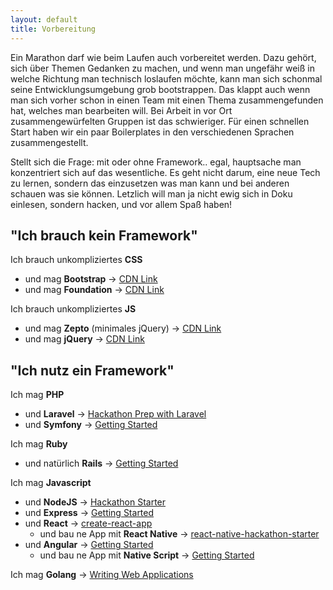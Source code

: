 ```yaml
---
layout: default
title: Vorbereitung
---
```


Ein Marathon darf wie beim Laufen auch vorbereitet werden. Dazu gehört, sich über Themen Gedanken zu machen, 
und wenn man ungefähr weiß in welche Richtung man technisch loslaufen möchte, kann man sich schonmal seine 
Entwicklungsumgebung grob bootstrappen. Das klappt auch wenn man sich vorher schon in einen Team mit einen Thema 
zusammengefunden hat, welches man bearbeiten will. Bei Arbeit in vor Ort zusammengewürfelten Gruppen ist das schwieriger.
Für einen schnellen Start haben wir ein paar Boilerplates in den verschiedenen Sprachen zusammengestellt.

Stellt sich die Frage: mit oder ohne Framework.. egal, hauptsache man konzentriert sich auf das wesentliche. 
Es geht nicht darum, eine neue Tech zu lernen, sondern das einzusetzen was man kann und bei anderen schauen was sie können. 
Letzlich will man ja nicht ewig sich in Doku einlesen, sondern hacken, und vor allem Spaß haben!

## "Ich brauch kein Framework"

Ich brauch unkompliziertes **CSS**
  - und mag **Bootstrap** -> [CDN Link](http://getbootstrap.com/getting-started/)
  - und mag **Foundation** -> [CDN Link](https://www.foundationcdn.com/)
  
Ich brauch unkompliziertes **JS**
  - und mag **Zepto** (minimales jQuery) -> [CDN Link](http://www.jsdelivr.com/projects/zepto)
  - und mag **jQuery** -> [CDN Link](https://code.jquery.com/jquery/)
  
## "Ich nutz ein Framework" 

Ich mag **PHP**
- und **Laravel** -> [Hackathon Prep with Laravel](https://medium.com/@piesse/hackathon-prep-with-laravel-dc47d96a2932)
- und **Symfony** -> [Getting Started](https://symfony.com/doc/current/index.html)

Ich mag **Ruby**
- und natürlich **Rails** -> [Getting Started](http://guides.rubyonrails.org/getting_started.html)

Ich mag **Javascript**
- und **NodeJS** -> [Hackathon Starter](https://github.com/sahat/hackathon-starter)
- und **Express** -> [Getting Started](http://expressjs.com/en/starter/installing.html)
- und **React** -> [create-react-app](https://github.com/facebookincubator/create-react-app)
    - und bau ne App mit **React Native** -> [react-native-hackathon-starter](https://github.com/react-native-training/react-native-hackathon-starter)
- und **Angular** -> [Getting Started](https://angularjs.org/)
    - und bau ne App mit **Native Script** -> [Getting Started](http://docs.nativescript.org/angular/tutorial/ng-chapter-0)

Ich mag **Golang** -> [Writing Web Applications](https://golang.org/doc/articles/wiki/)